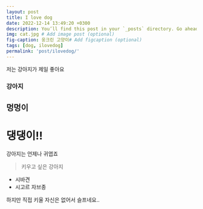 ```yaml
---
layout: post
title: I love dog
date: 2022-12-14 13:49:20 +0300
description: You’ll find this post in your `_posts` directory. Go ahead and edit it and re-build the site to see your changes. # Add post description (optional)
img: cat.jpg # Add image post (optional)
fig-caption: 웅크린 고양이# Add figcaption (optional)
tags: [dog, ilovedog]
permalink: 'post/ilovedog/'
---
```


저는 강아지가 제일 좋아요

### 강아지
## 멍멍이
# 댕댕이!!

강아지는 언제나 귀엽죠

>키우고 싶은 강아지
* 시바견
* 시고르 자브종

하지만 직접 키울 자신은 없어서 슬프네요..
